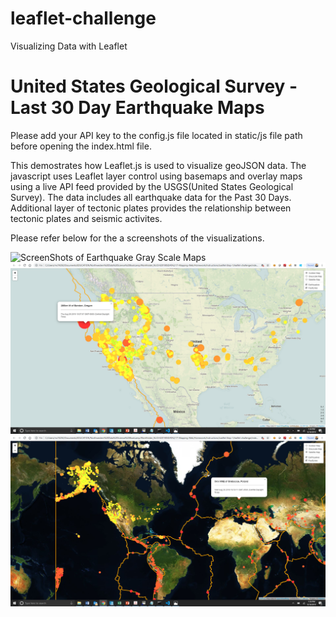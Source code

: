 # leaflet-challenge
Visualizing Data with Leaflet

# United States Geological Survey - Last 30 Day Earthquake Maps

Please add your API key to the config.js file located in static/js file path before opening the index.html file.

This demostrates how Leaflet.js is used to visualize geoJSON data. The javascript uses Leaflet layer control using basemaps and overlay maps using a live API feed provided by the USGS(United States Geological Survey). The data includes all earthquake data for the Past 30 Days. Additional layer of tectonic plates provides the relationship between tectonic plates and seismic activites.

Please refer below for the a screenshots of the visualizations. 

![ScreenShots of Earthquake Gray Scale Maps](Images/GrayScaleMap.png)
![ScreenShots of Earthquake Outdoor Maps](Images/OutdoorMap.png)
![ScreenShots of Earthquake Satellite Maps](Images/SatelliteMap.png)


